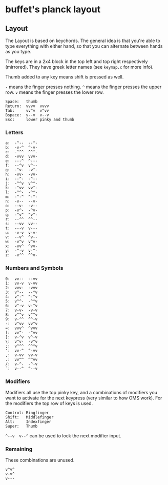 # buffet's planck layout

## Layout

The Layout is based on keychords.
The general idea is that you're able to type everything with either hand, so that you can alternate between hands as you type.

The keys are in a 2x4 block in the top left and top right respectively (mirrored).
They have greek letter names (see `keymap.c` for more info).

Thumb added to any key means shift is pressed as well.

`-` means the finger presses nothing.
`^` means the finger presses the upper row.
`v` means the finger presses the lower row.

```
Space:   thumb
Return:  vvvv  vvvv
Tab:     vv^v  v^vv
Bspace:  v--v  v--v
Esc:     lower pinky and thumb
```

### Letters

```
a:  -^--  --^-
b:  -v-^  ^-v-
c:  -^^^  ^^^-
d:  -vvv  vvv-
e:  ---^  ^---
f:  --^v  v^--
g:  -^v-  -v^-
h:  -vv-  -vv-
i:  --^-  -^--
j:  -^^v  v^^-
k:  -^vv  vv^-
l:  -^^-  -^^-
m:  -^-^  ^-^-
n:  -v--  --v-
o:  --v-  -v--
p:  -v^-  -^v-
q:  -^v^  ^v^-
r:  --^^  ^^--
s:  --vv  vv--
t:  ---v  v---
u:  -v-v  v-v-
v:  --v^  ^v--
w:  -v^v  v^v-
x:  -vv^  ^vv-
y:  -^-v  v-^-
z:  -v^^  ^^v-
```

### Numbers and Symbols

```
0:  vv--  --vv
1:  vv-v  v-vv
2:  vvv-  -vvv
3:  v^--  --^v
4:  v^-^  ^-^v
5:  v^^-  -^^v
6:  v^-v  v-^v
7:  v-v-  -v-v
8:  v^^v  v^^v
9:  v-^^  ^^-v
-:  v^vv  vv^v
=:  vvv^  ^vvv
[:  vv^-  -^vv
]:  v-^v  v^-v
\:  v^v-  -v^v
;:  v^^^  ^^^v
':  vv-^  ^-vv
,:  v-vv  vv-v
.:  vv^^  ^^vv
/:  v-^-  -^-v
`:  v--^  ^--v
```

### Modifiers

Modifiers all use the top pinky key, and a combinations of modifiers you want to activate for the next keypress (very similar to how OMS work).
For the modifiers the top row of keys is used.

```
Control: Ringfinger
Shift:   Middlefinger
Alt:     Indexfinger
Super:   Thumb
```

`^--v  v--^` can be used to lock the next modifier input.

### Remaining

These combinations are unused.

```
v^v^
v-v^
v---
```
